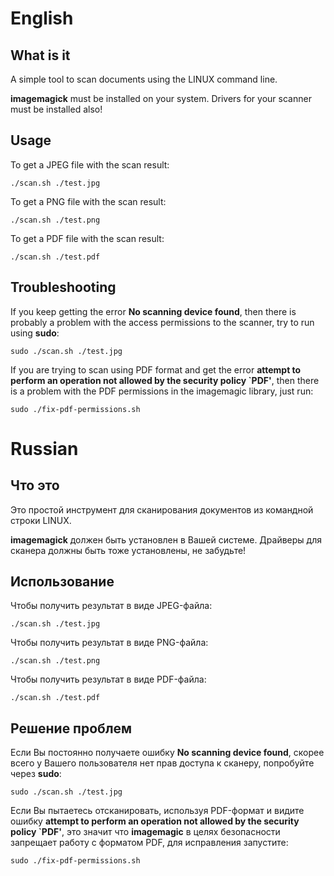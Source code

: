 # English

## What is it

A simple tool to scan documents using the LINUX command line.

**imagemagick** must be installed on your system. Drivers for your scanner must be installed also!

## Usage

To get a JPEG file with the scan result:

`./scan.sh ./test.jpg`

To get a PNG file with the scan result:

`./scan.sh ./test.png`

To get a PDF file with the scan result:

`./scan.sh ./test.pdf`

## Troubleshooting

If you keep getting the error **No scanning device found**, then there is probably a problem with the access permissions to the scanner, try to run using **sudo**:

`sudo ./scan.sh ./test.jpg`

If you are trying to scan using PDF format and get the error **attempt to perform an operation not allowed by the security policy `PDF'**, then there is a problem with the PDF permissions in the imagemagic library, just run:

`sudo ./fix-pdf-permissions.sh`

# Russian

## Что это

Это простой инструмент для сканирования документов из командной строки LINUX.

**imagemagick** должен быть установлен в Вашей системе. Драйверы для сканера должны быть тоже установлены, не забудьте!

## Использование

Чтобы получить результат в виде JPEG-файла:

`./scan.sh ./test.jpg`

Чтобы получить результат в виде PNG-файла:

`./scan.sh ./test.png`

Чтобы получить результат в виде PDF-файла:

`./scan.sh ./test.pdf`

## Решение проблем

Если Вы постоянно получаете ошибку **No scanning device found**, скорее всего у Вашего пользователя нет прав доступа к сканеру, попробуйте через **sudo**:

`sudo ./scan.sh ./test.jpg`

Если Вы пытаетесь отсканировать, используя PDF-формат и видите ошибку **attempt to perform an operation not allowed by the security policy `PDF'**, это значит что **imagemagic** в целях безопасности запрещает работу с форматом PDF, для исправления запустите:

`sudo ./fix-pdf-permissions.sh`


